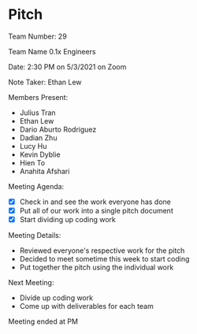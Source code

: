 # Pitch

Team Number: 29

Team Name 0.1x Engineers

Date: 2:30 PM on 5/3/2021 on Zoom

Note Taker: Ethan Lew

Members Present:
- Julius Tran
- Ethan Lew
- Dario Aburto Rodriguez
- Dadian Zhu
- Lucy Hu
- Kevin Dyblie
- Hien To
- Anahita Afshari

Meeting Agenda:
- [x] Check in and see the work everyone has done
- [x] Put all of our work into a single pitch document
- [x] Start dividing up coding work

Meeting Details:
- Reviewed everyone's respective work for the pitch
- Decided to meet sometime this week to start coding
- Put together the pitch using the individual work

Next Meeting:
- Divide up coding work
- Come up with deliverables for each team

Meeting ended at PM

